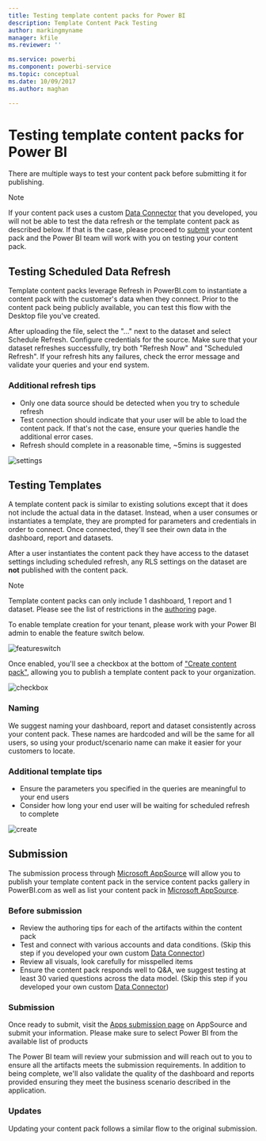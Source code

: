 ```yaml
---
title: Testing template content packs for Power BI
description: Template Content Pack Testing
author: markingmyname
manager: kfile
ms.reviewer: ''

ms.service: powerbi
ms.component: powerbi-service
ms.topic: conceptual
ms.date: 10/09/2017
ms.author: maghan

---
```

# Testing template content packs for Power BI
There are multiple ways to test your content pack before submitting it for publishing.  

> [!NOTE]
> If your content pack uses a custom [Data Connector](https://aka.ms/DataConnectors) that you developed, you will not be able to test the data refresh or the template content pack as described below. If that is the case, please proceed to [submit](#submission) your content pack and the Power BI team will work with you on testing your content pack.
> 
> 

## Testing Scheduled Data Refresh
Template content packs leverage Refresh in PowerBI.com to instantiate a content pack with the customer's data when they connect. Prior to the content pack being publicly available, you can test this flow with the Desktop file you've created.

After uploading the file, select the "…" next to the dataset and select Schedule Refresh. Configure credentials for the source. Make sure that your dataset refreshes successfully, try both "Refresh Now" and "Scheduled Refresh". If your refresh hits any failures, check the error message and validate your queries and your end system.

### Additional refresh tips
* Only one data source should be detected when you try to schedule refresh  
* Test connection should indicate that your user will be able to load the content pack. If that's not the case, ensure your queries handle the additional error cases.  
* Refresh should complete in a reasonable time, ~5mins is suggested  

![settings](media/template-content-pack-testing/scheduledrefresh.png)

<a name="templates"></a>

## Testing Templates
A template content pack is similar to existing solutions except that it does not include the actual data in the dataset. Instead, when a user consumes or instantiates a template, they are prompted for parameters and credentials in order to connect. Once connected, they'll see their own data in the dashboard, report and datasets. 

After a user instantiates the content pack they have access to the dataset settings including scheduled refresh, any RLS settings on the dataset are **not** published with the content pack.  

> [!NOTE]
> Template content packs can only include 1 dashboard, 1 report and 1 dataset. Please see the list of restrictions in the [authoring](template-content-pack-authoring.md#restrictions)  page. 
> 
> 

To enable template creation for your tenant, please work with your Power BI admin to enable the feature switch below. 

![featureswitch](media/template-content-pack-testing/featureswitch.png)

Once enabled, you'll see a checkbox at the bottom of ["Create content pack"](https://app.powerbi.com/groups/me/publish-content/), allowing you to publish a template content pack to your organization. 

![checkbox](media/template-content-pack-testing/checkbox.png)

### Naming
We suggest naming your dashboard, report and dataset consistently across your content pack. These names are hardcoded and will be the same for all users, so using your product/scenario name can make it easier for your customers to locate.

### Additional template tips
* Ensure the parameters you specified in the queries are meaningful to your end users
* Consider how long your end user will be waiting for scheduled refresh to complete

![create](media/template-content-pack-testing/createtemplate.png)

<a name="submission"></a>

## Submission
The submission process through [Microsoft AppSource](https://appsource.microsoft.com/en-us/partners/list-an-app) will allow you to publish your template content pack in the service content packs gallery in PowerBI.com as well as list your content pack in [Microsoft AppSource](http://appsource.microsoft.com).

### Before submission
* Review the authoring tips for each of the artifacts within the content pack
* Test and connect with various accounts and data conditions. (Skip this step if you developed your own custom [Data Connector](https://aka.ms/DataConnectors))
* Review all visuals, look carefully for misspelled items
* Ensure the content pack responds well to Q&A, we suggest testing at least 30 varied questions across the data model. (Skip this step if you developed your own custom [Data Connector](https://aka.ms/DataConnectors))

### Submission
Once ready to submit, visit the [Apps submission page](https://appsource.microsoft.com/en-us/partners/list-an-app) on AppSource and submit your information. Please make sure to select Power BI from the available list of products

The Power BI team will review your submission and will reach out to you to ensure all the artifacts meets the submission requirements. In addition to being complete, we'll also validate the quality of the dashboard and reports provided ensuring they meet the business scenario described in the application.

### Updates
Updating your content pack follows a similar flow to the original submission. 

